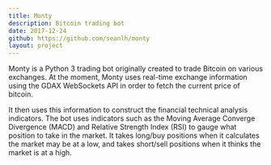 ```yaml
---
title: Monty
description: Bitcoin trading bot
date: 2017-12-24
github: https://github.com/seanlh/monty
layout: project
---
```


Monty is a Python 3 trading bot originally created to trade Bitcoin on various exchanges. At the moment, Monty uses real-time exchange information using the GDAX WebSockets API in order to fetch the current price of bitcoin.

It then uses this information to construct the financial technical analysis indicators. The bot uses indicators such as the Moving Average Converge Divergence (MACD) and Relative Strength Index (RSI) to gauge what position to take in the market. It takes long/buy positions when it calculates the market may be at a low, and takes short/sell positions when it thinks the market is at a high.
